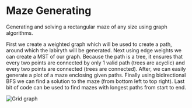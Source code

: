 ﻿# Maze Generating
Generating and solving a rectangular maze of any size using graph algorithms.

First we create a weighted graph which will be used to create a path, around which the labiryth will be generated. Next using edge weights we can create a MST of our graph. Because the path is a tree, it ensures that every two points are connected by only 1 valid path (trees are acyclic) and every two points are connected (trees are connected). After, we can easily generate a plot of a maze enclosing given paths. Finally using bidirectional BFS we can find a solution to the maze (from bottom left to top right). Last bit of code can be used to find mazes with longest paths from start to end.

![Grid graph](https://github.com/pawel002/generating-maze/blob/master/images/grid.png)
